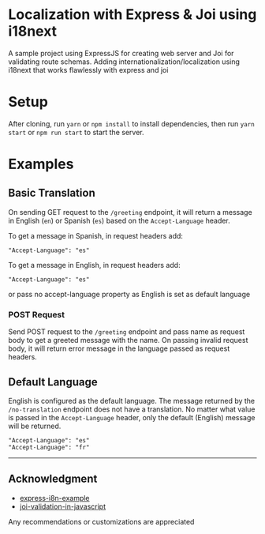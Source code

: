 # Localization with Express & Joi using i18next

A sample project using ExpressJS for creating web server and Joi for validating route schemas. Adding internationalization/localization using i18next that works flawlessly with express and joi

# Setup

After cloning, run `yarn` or `npm install` to install dependencies, then run `yarn start` or `npm run start` to start the server.

# Examples

## Basic Translation

On sending GET request to the `/greeting` endpoint, it will return a message in English (`en`) or Spanish (`es`) based on the `Accept-Language` header.

To get a message in Spanish, in request headers add:

```
"Accept-Language": "es"
```

To get a message in English, in request headers add:

```
"Accept-Language": "es"
```

or pass no accept-language property as English is set as default language

### POST Request

Send POST request to the `/greeting` endpoint and pass name as request body to get a greeted message with the name.
On passing invalid request body, it will return error message in the language passed as request headers.

## Default Language

English is configured as the default language. The message returned by the `/no-translation` endpoint does not have a translation. No matter what value is passed in the `Accept-Language` header, only the default (English) message will be returned.

```
"Accept-Language": "es"
"Accept-Language": "fr"
```

---

## Acknowledgment

- [express-i8n-example](https://dev.to/bmanley91/express-i18n-made-easy-2d2o)
- [joi-validation-in-javascript](https://dev.to/pestrinmarco/joi-validation-in-javascript-how-to-translate-the-errors-35p7)

Any recommendations or customizations are appreciated
